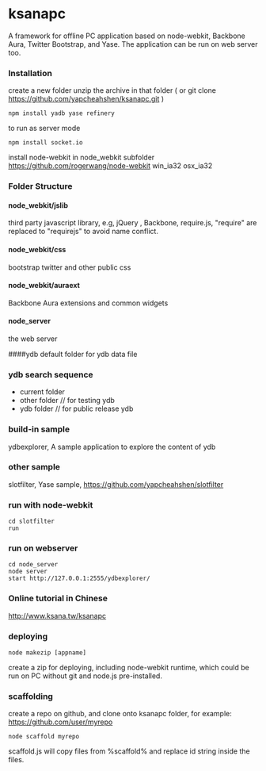ksanapc
=======

A framework for offline PC application based on node-webkit, Backbone Aura, Twitter Bootstrap, and Yase. The application can be run on web server too.

### Installation

create a new folder 
unzip the archive in that folder
( or git clone https://github.com/yapcheahshen/ksanapc.git )

	npm install yadb yase refinery

to run as server mode

	npm install socket.io

install node-webkit in node_webkit subfolder
 https://github.com/rogerwang/node-webkit
 win_ia32
 osx_ia32

### Folder Structure
#### node_webkit/jslib
third party javascript library, e.g, jQuery , Backbone, require.js, "require" are replaced to "requirejs" to avoid name conflict.
#### node_webkit/css
bootstrap twitter and other public css
#### node_webkit/auraext
Backbone Aura extensions and common widgets
#### node_server
the web server

####ydb
default folder for ydb data file
	
### ydb search sequence
* current folder  
* other folder    // for testing ydb
* ydb folder      // for public release ydb

### build-in sample
 ydbexplorer, A sample application to explore the content of ydb

### other sample
 slotfilter, Yase sample,  https://github.com/yapcheahshen/slotfilter
### run with node-webkit
 	cd slotfilter
 	run
 	

### run on webserver
	cd node_server
	node server
	start http://127.0.0.1:2555/ydbexplorer/
	
	
### Online tutorial in Chinese
http://www.ksana.tw/ksanapc

### deploying
	node makezip [appname]
create a zip for deploying, including node-webkit runtime, which could be run on PC without git and node.js pre-installed.

### scaffolding
create a repo on github, and clone onto ksanapc folder,
for example: https://github.com/user/myrepo

	node scaffold myrepo

scaffold.js will copy files from %scaffold% and replace id string inside the files.
